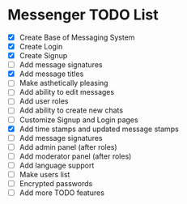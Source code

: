 # Messenger TODO List

- [x] Create Base of Messaging System
- [x] Create Login
- [x] Create Signup
- [ ] Add message signatures
- [x] Add message titles
- [ ] Make asthetically pleasing
- [ ] Add ability to edit messages
- [ ] Add user roles
- [ ] Add ability to create new chats
- [ ] Customize Signup and Login pages
- [x] Add time stamps and updated message stamps
- [ ] Add message signatures
- [ ] Add admin panel (after roles)
- [ ] Add moderator panel (after roles)
- [ ] Add language support
- [ ] Make users list
- [ ] Encrypted passwords
- [ ] Add more TODO features
